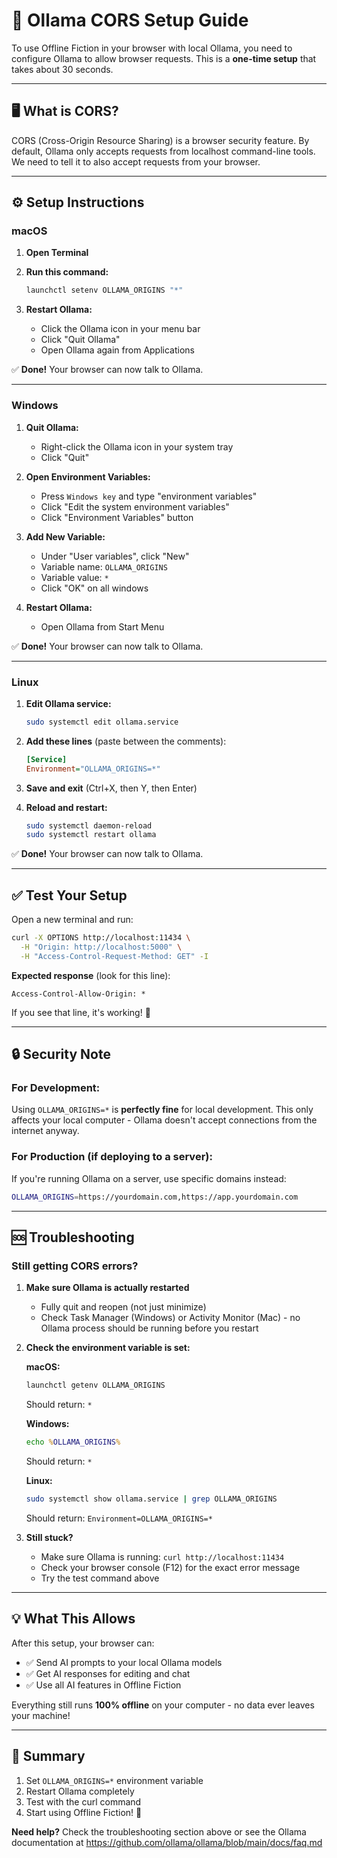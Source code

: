 # 🔧 Ollama CORS Setup Guide

To use Offline Fiction in your browser with local Ollama, you need to configure Ollama to allow browser requests. This is a **one-time setup** that takes about 30 seconds.

---

## 🖥️ **What is CORS?**

CORS (Cross-Origin Resource Sharing) is a browser security feature. By default, Ollama only accepts requests from localhost command-line tools. We need to tell it to also accept requests from your browser.

---

## ⚙️ **Setup Instructions**

### **macOS**

1. **Open Terminal**
2. **Run this command:**
   ```bash
   launchctl setenv OLLAMA_ORIGINS "*"
   ```

3. **Restart Ollama:**
   - Click the Ollama icon in your menu bar
   - Click "Quit Ollama"
   - Open Ollama again from Applications

✅ **Done!** Your browser can now talk to Ollama.

---

### **Windows**

1. **Quit Ollama:**
   - Right-click the Ollama icon in your system tray
   - Click "Quit"

2. **Open Environment Variables:**
   - Press `Windows key` and type "environment variables"
   - Click "Edit the system environment variables"
   - Click "Environment Variables" button

3. **Add New Variable:**
   - Under "User variables", click "New"
   - Variable name: `OLLAMA_ORIGINS`
   - Variable value: `*`
   - Click "OK" on all windows

4. **Restart Ollama:**
   - Open Ollama from Start Menu

✅ **Done!** Your browser can now talk to Ollama.

---

### **Linux**

1. **Edit Ollama service:**
   ```bash
   sudo systemctl edit ollama.service
   ```

2. **Add these lines** (paste between the comments):
   ```ini
   [Service]
   Environment="OLLAMA_ORIGINS=*"
   ```

3. **Save and exit** (Ctrl+X, then Y, then Enter)

4. **Reload and restart:**
   ```bash
   sudo systemctl daemon-reload
   sudo systemctl restart ollama
   ```

✅ **Done!** Your browser can now talk to Ollama.

---

## ✅ **Test Your Setup**

Open a new terminal and run:

```bash
curl -X OPTIONS http://localhost:11434 \
  -H "Origin: http://localhost:5000" \
  -H "Access-Control-Request-Method: GET" -I
```

**Expected response** (look for this line):
```
Access-Control-Allow-Origin: *
```

If you see that line, it's working! 🎉

---

## 🔒 **Security Note**

### **For Development:**
Using `OLLAMA_ORIGINS=*` is **perfectly fine** for local development. This only affects your local computer - Ollama doesn't accept connections from the internet anyway.

### **For Production (if deploying to a server):**
If you're running Ollama on a server, use specific domains instead:
```bash
OLLAMA_ORIGINS=https://yourdomain.com,https://app.yourdomain.com
```

---

## 🆘 **Troubleshooting**

### **Still getting CORS errors?**

1. **Make sure Ollama is actually restarted**
   - Fully quit and reopen (not just minimize)
   - Check Task Manager (Windows) or Activity Monitor (Mac) - no Ollama process should be running before you restart

2. **Check the environment variable is set:**
   
   **macOS:**
   ```bash
   launchctl getenv OLLAMA_ORIGINS
   ```
   Should return: `*`

   **Windows:**
   ```cmd
   echo %OLLAMA_ORIGINS%
   ```
   Should return: `*`

   **Linux:**
   ```bash
   sudo systemctl show ollama.service | grep OLLAMA_ORIGINS
   ```
   Should return: `Environment=OLLAMA_ORIGINS=*`

3. **Still stuck?**
   - Make sure Ollama is running: `curl http://localhost:11434`
   - Check your browser console (F12) for the exact error message
   - Try the test command above

---

## 💡 **What This Allows**

After this setup, your browser can:
- ✅ Send AI prompts to your local Ollama models
- ✅ Get AI responses for editing and chat
- ✅ Use all AI features in Offline Fiction

Everything still runs **100% offline** on your computer - no data ever leaves your machine!

---

## 📝 **Summary**

1. Set `OLLAMA_ORIGINS=*` environment variable
2. Restart Ollama completely
3. Test with the curl command
4. Start using Offline Fiction! 🚀

**Need help?** Check the troubleshooting section above or see the Ollama documentation at https://github.com/ollama/ollama/blob/main/docs/faq.md
